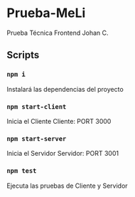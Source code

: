 # Prueba-MeLi
 Prueba Técnica Frontend Johan C.

## Scripts

### `npm i`

Instalará las dependencias del proyecto
### `npm start-client`

Inicia el Cliente
Cliente: PORT 3000

### `npm start-server`

Inicia el Servidor
Servidor: PORT 3001

### `npm test`

Ejecuta las pruebas de Cliente y Servidor
